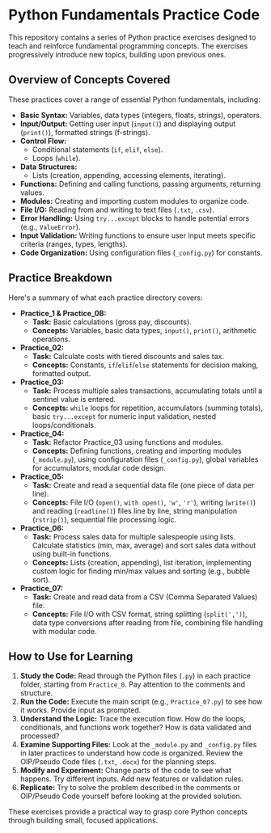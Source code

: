 # Python Fundamentals Practice Code

This repository contains a series of Python practice exercises designed to teach and reinforce fundamental programming concepts. The exercises progressively introduce new topics, building upon previous ones.

## Overview of Concepts Covered

These practices cover a range of essential Python fundamentals, including:

*   **Basic Syntax:** Variables, data types (integers, floats, strings), operators.
*   **Input/Output:** Getting user input (`input()`) and displaying output (`print()`), formatted strings (f-strings).
*   **Control Flow:**
    *   Conditional statements (`if`, `elif`, `else`).
    *   Loops (`while`).
*   **Data Structures:**
    *   Lists (creation, appending, accessing elements, iterating).
*   **Functions:** Defining and calling functions, passing arguments, returning values.
*   **Modules:** Creating and importing custom modules to organize code.
*   **File I/O:** Reading from and writing to text files (`.txt`, `.csv`).
*   **Error Handling:** Using `try...except` blocks to handle potential errors (e.g., `ValueError`).
*   **Input Validation:** Writing functions to ensure user input meets specific criteria (ranges, types, lengths).
*   **Code Organization:** Using configuration files (`_config.py`) for constants.

## Practice Breakdown

Here's a summary of what each practice directory covers:

*   **Practice_1 & Practice_0B:**
    *   **Task:** Basic calculations (gross pay, discounts).
    *   **Concepts:** Variables, basic data types, `input()`, `print()`, arithmetic operations.
*   **Practice_02:**
    *   **Task:** Calculate costs with tiered discounts and sales tax.
    *   **Concepts:** Constants, `if`/`elif`/`else` statements for decision making, formatted output.
*   **Practice_03:**
    *   **Task:** Process multiple sales transactions, accumulating totals until a sentinel value is entered.
    *   **Concepts:** `while` loops for repetition, accumulators (summing totals), basic `try...except` for numeric input validation, nested loops/conditionals.
*   **Practice_04:**
    *   **Task:** Refactor Practice_03 using functions and modules.
    *   **Concepts:** Defining functions, creating and importing modules (`_module.py`), using configuration files (`_config.py`), global variables for accumulators, modular code design.
*   **Practice_05:**
    *   **Task:** Create and read a sequential data file (one piece of data per line).
    *   **Concepts:** File I/O (`open()`, `with open()`, `'w'`, `'r'`), writing (`write()`) and reading (`readline()`) files line by line, string manipulation (`rstrip()`), sequential file processing logic.
*   **Practice_06:**
    *   **Task:** Process sales data for multiple salespeople using lists. Calculate statistics (min, max, average) and sort sales data without using built-in functions.
    *   **Concepts:** Lists (creation, appending), list iteration, implementing custom logic for finding min/max values and sorting (e.g., bubble sort).
*   **Practice_07:**
    *   **Task:** Create and read data from a CSV (Comma Separated Values) file.
    *   **Concepts:** File I/O with CSV format, string splitting (`split(',')`), data type conversions after reading from file, combining file handling with modular code.

## How to Use for Learning

1.  **Study the Code:** Read through the Python files (`.py`) in each practice folder, starting from `Practice_0`. Pay attention to the comments and structure.
2.  **Run the Code:** Execute the main script (e.g., `Practice_07.py`) to see how it works. Provide input as prompted.
3.  **Understand the Logic:** Trace the execution flow. How do the loops, conditionals, and functions work together? How is data validated and processed?
4.  **Examine Supporting Files:** Look at the `_module.py` and `_config.py` files in later practices to understand how code is organized. Review the OIP/Pseudo Code files (`.txt`, `.docx`) for the planning steps.
5.  **Modify and Experiment:** Change parts of the code to see what happens. Try different inputs. Add new features or validation rules.
6.  **Replicate:** Try to solve the problem described in the comments or OIP/Pseudo Code yourself before looking at the provided solution.

These exercises provide a practical way to grasp core Python concepts through building small, focused applications.
